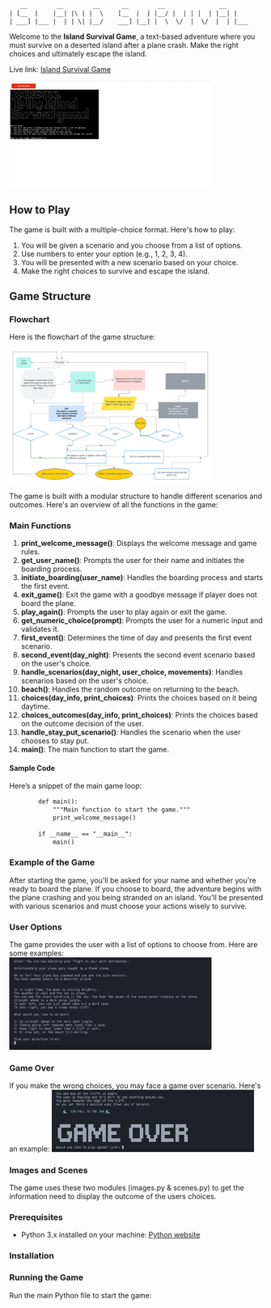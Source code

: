 
```plaintext
   __        __        __      __        __               __     
| [__  |    |__| |\ | |  \    [__  |  | |__/ |  | | |  | |__| |    
| ___] |___ |  | | \| |__/    ___] |__| |  \  \/  |  \/  |  | |___
```                    

Welcome to the **Island Survival Game**, a text-based adventure where you must survive on a deserted island after a plane crash. Make the right choices and ultimately escape the island.

Live link: [Island Survival Game](https://island-survival-game-677f52a3b93d.herokuapp.com/)

<img src="images/site_image.png" alt="appearance" width="400px" margin=" 0 auto"/>

## How to Play

The game is built with a multiple-choice format. Here's how to play:
1. You will be given a scenario and you choose from a list of options.
2. Use numbers to enter your option (e.g., 1, 2, 3, 4).
3. You will be presented with a new scenario based on your choice.
4. Make the right choices to survive and escape the island.

## Game Structure

### Flowchart
Here is the flowchart of the game structure:

<img src="images/island_flowchart.jpeg" alt="flowchart" width="400px" margin=" 0 auto"/>

<br>

The game is built with a modular structure to handle different scenarios and outcomes. Here's an overview of all the functions in the game:

### Main Functions
1.  **print_welcome_message()**: Displays the welcome message and game rules.
2.  **get_user_name()**: Prompts the user for their name and initiates the boarding process.
3.  **initiate_boarding(user_name)**: Handles the boarding process and starts the first event.
4.  **exit_game()**: Exit the game with a goodbye message if player does not board the plane.
5.  **play_again()**: Prompts the user to play again or exit the game.
6.  **get_numeric_choice(prompt)**: Prompts the user for a numeric input and validates it.
7.  **first_event()**: Determines the time of day and presents the first event scenario.
8.  **second_event(day_night)**: Presents the second event scenario based on the user's choice.
9.  **handle_scenarios(day_night, user_choice, movements)**: Handles scenarios based on the user's choice.
10. **beach()**: Handles the random outcome on returning to the beach.
11. **choices(day_info, print_choices)**: Prints the choices based on it being daytime.
12. **choices_outcomes(day_info, print_choices)**: Prints the choices based on the outcome decision of the user.
13. **handle_stay_put_scenario()**: Handles the scenario when the user chooses to stay put.
14. **main()**: The main function to start the game.

#### Sample Code
Here’s a snippet of the main game loop:

            def main():
                """Main function to start the game."""
                print_welcome_message()

            if __name__ == "__main__":
                main()

### Example of the Game
After starting the game, you'll be asked for your name and whether you're ready to board the plane.
If you choose to board, the adventure begins with the plane crashing and you being stranded on an island.
You'll be presented with various scenarios and must choose your actions wisely to survive.

### User Options
The game provides the user with a list of options to choose from. Here are some examples:
<img src="images/choices.png" alt="User options" width="400px" margin=" 0 auto"/>

### Game Over
If you make the wrong choices, you may face a game over scenario. Here's an example:
<img src="images/playagain.png" alt="Start again" width="400px" margin=" 0 auto"/>




### Images and Scenes
The game uses these two modules (images.py & scenes.py) to get the information need to display the outcome of the users choices.


### Prerequisites
- Python 3.x installed on your machine: [Python website](https://www.python.org/downloads/)

### Installation

### Running the Game

Run the main Python file to start the game:
